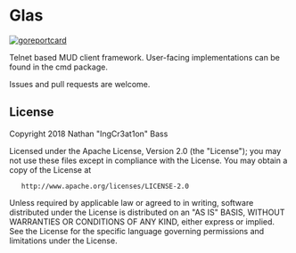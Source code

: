 # Glas

[![goreportcard](https://goreportcard.com/badge/github.com/ingcr3at1on/glas)](https://github.com/ingcr3at1on/glas)

Telnet based MUD client framework. User-facing implementations can be found in the cmd package.

Issues and pull requests are welcome.

## License
   Copyright 2018 Nathan "IngCr3at1on" Bass

   Licensed under the Apache License, Version 2.0 (the "License");
   you may not use these files except in compliance with the License.
   You may obtain a copy of the License at

       http://www.apache.org/licenses/LICENSE-2.0

   Unless required by applicable law or agreed to in writing, software
   distributed under the License is distributed on an "AS IS" BASIS,
   WITHOUT WARRANTIES OR CONDITIONS OF ANY KIND, either express or implied.
   See the License for the specific language governing permissions and
   limitations under the License.
